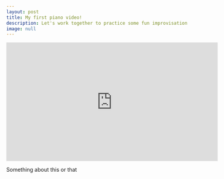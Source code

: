 ```yaml
---
layout: post
title: My first piano video!
description: Let's work together to practice some fun improvisation
image: null
---
```


<iframe width="560" height="315" src="https://www.youtube.com/embed/ha8q4y--YOA" frameborder="0" allow="accelerometer; autoplay; encrypted-media; gyroscope; picture-in-picture" allowfullscreen align="center"></iframe>

Something about this or that
